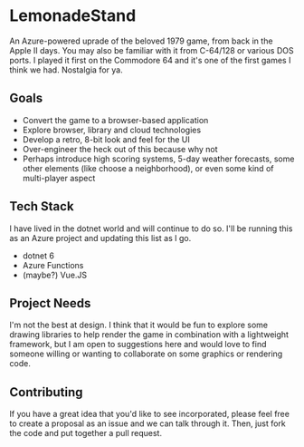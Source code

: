 # LemonadeStand
An Azure-powered uprade of the beloved 1979 game, from back in the Apple II days. You may also be familiar with it from C-64/128 or various DOS ports. I played it first on the Commodore 64 and it's one of the first games I think we had. Nostalgia for ya.

## Goals

 - Convert the game to a browser-based application
 - Explore browser, library and cloud technologies 
 - Develop a retro, 8-bit look and feel for the UI
 - Over-engineer the heck out of this because why not
 - Perhaps introduce high scoring systems, 5-day weather forecasts, some other elements (like choose a neighborhood), or even some kind of multi-player aspect

## Tech Stack

I have lived in the dotnet world and will continue to do so. I'll be running this as an Azure project and updating this list as I go.

 - dotnet 6
 - Azure Functions
 - (maybe?) Vue.JS
 
## Project Needs

I'm not the best at design. I think that it would be fun to explore some drawing libraries to help render the game in combination with a lightweight framework, but I am open to suggestions here and would love to find someone willing or wanting to collaborate on some graphics or rendering code.

## Contributing

If you have a great idea that you'd like to see incorporated, please feel free to create a proposal as an issue and we can talk through it. Then, just fork the code and put together a pull request.

 
